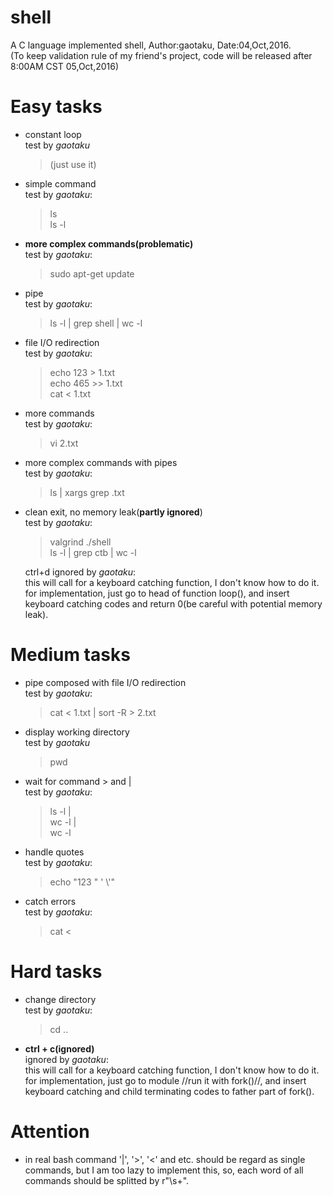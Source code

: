 # shell
A C language implemented shell, Author:gaotaku, Date:04,Oct,2016.  
(To keep validation rule of my friend's project, code will be released after 8:00AM CST 05,Oct,2016)

# Easy tasks
- constant loop  
    test by *gaotaku*  

    > (just use it)  

- simple command  
    test by *gaotaku*:  

    > ls  
    > ls -l  

- **more complex commands(problematic)**  
    test by *gaotaku*:  

    > sudo apt-get update  

- pipe  
    test by *gaotaku*:  

    > ls -l | grep shell | wc -l  

- file I/O redirection  
    test by *gaotaku*:  

    > echo 123 > 1.txt  
    > echo 465 >> 1.txt  
    > cat < 1.txt  

- more commands  
    test by *gaotaku*:  

	> vi 2.txt  

- more complex commands with pipes  
	test by *gaotaku*:  

    > ls | xargs grep .txt  

- clean exit, no memory leak(**partly ignored**)  
    test by *gaotaku*:  

    > valgrind ./shell  
    > ls -l | grep ctb | wc -l  

    ctrl+d ignored by *gaotaku*:  
    this will call for a keyboard catching function, I don't know how to do it.
    for implementation, just go to head of function loop(), and insert keyboard catching codes and return 0(be careful with potential memory leak).  

# Medium tasks
- pipe composed with file I/O redirection  
    test by *gaotaku*:  

    > cat < 1.txt | sort -R > 2.txt  

- display working directory  
    test by *gaotaku*  

    > pwd  

- wait for command > and |  
    test by *gaotaku*:  

    > ls -l |  
    > wc -l |  
    > wc -l  

- handle quotes  
    test by *gaotaku*:  

    > echo "123 \" ' \\'"  

- catch errors  
    test by *gaotaku*:  

    > cat <  

# Hard tasks
- change directory  
    test by *gaotaku*:  

    > cd ..  

- **ctrl + c(ignored)**  
    ignored by *gaotaku*:  
    this will call for a keyboard catching function, I don't know how to do it.  
    for implementation, just go to module //run it with fork()//, and insert keyboard catching and child terminating codes to father part of fork().  

# Attention
- in real bash command '|', '>', '<' and etc. should be regard as single commands, but I am too lazy to implement this, so, each word of all commands should be splitted by r"\s+".  